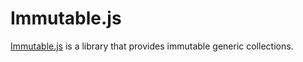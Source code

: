 # Immutable.js

[Immutable.js](https://facebook.github.io/immutable-js/) is a library that provides immutable generic collections.
